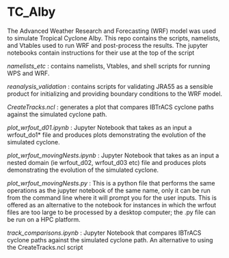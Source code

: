 # TC_Alby

The Advanced Weather Research and Forecasting (WRF) model was used to simulate Tropical Cyclone Alby. This repo contains the scripts, namelists, and Vtables used to run WRF and post-process the results.  The jupyter notebooks contain instructions for their use at the top of the script

_namelists_etc_ : contains namelists, Vtables, and shell scripts for running WPS and WRF.

_reanalysis_validation_ : contains scripts for validating JRA55 as a sensible product for initializing and providing boundary conditions                           to the WRF model.

_CreateTracks.ncl_ : generates a plot that compares IBTrACS cyclone paths against the simulated cyclone path.

_plot_wrfout_d01.ipynb_ :  Jupyter Notebook that takes as an input a wrfout_do1* file and produces plots demonstrating the evolution of the                           simulated cyclone. 

_plot_wrfout_movingNests.ipynb_ :  Jupyter Notebook that takes as an input a nested domain (ie wrfout_d02, wrfout_d03 etc) file and produces plots demonstrating the evolution of the                           simulated cyclone.

_plot_wrfout_movingNests.py_ :  This is a python file that performs the same operations as the jupyter notebook of the same name, only it can be run from the command line where it will prompt you for the user inputs. This is offered as an alternative to the notebook for instances in which the wrfout files are too large to be processed by a desktop computer; the .py file can be run on a HPC platform.

_track_comparisons.ipynb_ : Jupyter Notebook that compares IBTrACS cyclone paths against the simulated cyclone path. An alternative to using                           the CreateTracks.ncl script
